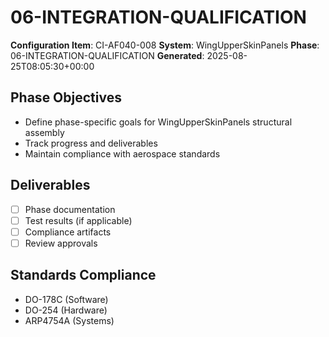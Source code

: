 # 06-INTEGRATION-QUALIFICATION

**Configuration Item**: CI-AF040-008
**System**: WingUpperSkinPanels
**Phase**: 06-INTEGRATION-QUALIFICATION
**Generated**: 2025-08-25T08:05:30+00:00

## Phase Objectives
- Define phase-specific goals for WingUpperSkinPanels structural assembly
- Track progress and deliverables
- Maintain compliance with aerospace standards

## Deliverables
- [ ] Phase documentation
- [ ] Test results (if applicable)
- [ ] Compliance artifacts
- [ ] Review approvals

## Standards Compliance
- DO-178C (Software)
- DO-254 (Hardware)
- ARP4754A (Systems)

